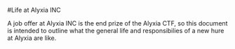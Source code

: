 #Life at Alyxia INC

A job offer at Alyxia INC is the end prize of the Alyxia CTF, so this document is intended to outline what the general life and responsibilies of a new hure at Alyxia are like.

